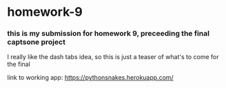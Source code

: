 # homework-9

### this is my submission for homework 9, preceeding the final captsone project

I really like the dash tabs idea, so this is just a teaser of what's to come for the final

link to working app: https://pythonsnakes.herokuapp.com/
